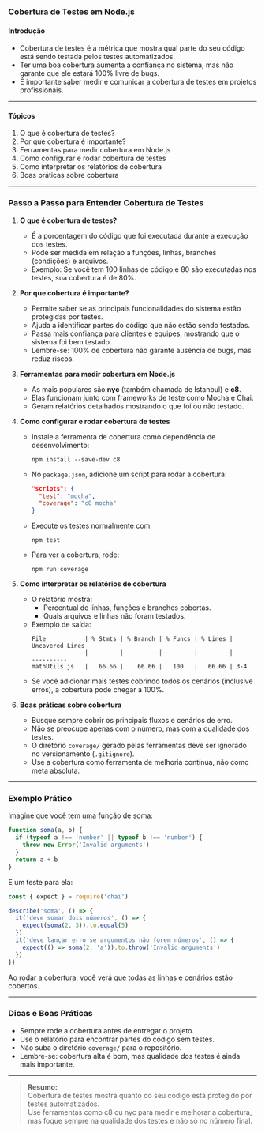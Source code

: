 ### **Cobertura de Testes em Node.js**

#### Introdução

- Cobertura de testes é a métrica que mostra qual parte do seu código está sendo testada pelos testes automatizados.
- Ter uma boa cobertura aumenta a confiança no sistema, mas não garante que ele estará 100% livre de bugs.
- É importante saber medir e comunicar a cobertura de testes em projetos profissionais.

---

#### Tópicos

1. O que é cobertura de testes?
2. Por que cobertura é importante?
3. Ferramentas para medir cobertura em Node.js
4. Como configurar e rodar cobertura de testes
5. Como interpretar os relatórios de cobertura
6. Boas práticas sobre cobertura

---

### Passo a Passo para Entender Cobertura de Testes

1. **O que é cobertura de testes?**

   - É a porcentagem do código que foi executada durante a execução dos testes.
   - Pode ser medida em relação a funções, linhas, branches (condições) e arquivos.
   - Exemplo: Se você tem 100 linhas de código e 80 são executadas nos testes, sua cobertura é de 80%.

2. **Por que cobertura é importante?**

   - Permite saber se as principais funcionalidades do sistema estão protegidas por testes.
   - Ajuda a identificar partes do código que não estão sendo testadas.
   - Passa mais confiança para clientes e equipes, mostrando que o sistema foi bem testado.
   - Lembre-se: 100% de cobertura não garante ausência de bugs, mas reduz riscos.

3. **Ferramentas para medir cobertura em Node.js**

   - As mais populares são **nyc** (também chamada de Istanbul) e **c8**.
   - Elas funcionam junto com frameworks de teste como Mocha e Chai.
   - Geram relatórios detalhados mostrando o que foi ou não testado.

4. **Como configurar e rodar cobertura de testes**

   - Instale a ferramenta de cobertura como dependência de desenvolvimento:
     ```
     npm install --save-dev c8
     ```
   - No `package.json`, adicione um script para rodar a cobertura:
     ```json
     "scripts": {
       "test": "mocha",
       "coverage": "c8 mocha"
     }
     ```
   - Execute os testes normalmente com:
     ```
     npm test
     ```
   - Para ver a cobertura, rode:
     ```
     npm run coverage
     ```

5. **Como interpretar os relatórios de cobertura**

   - O relatório mostra:
     - Percentual de linhas, funções e branches cobertas.
     - Quais arquivos e linhas não foram testados.
   - Exemplo de saída:
     ```
     File           | % Stmts | % Branch | % Funcs | % Lines | Uncovered Lines
     ---------------|---------|----------|---------|---------|----------------
     mathUtils.js   |   66.66 |    66.66 |   100   |   66.66 | 3-4
     ```
   - Se você adicionar mais testes cobrindo todos os cenários (inclusive erros), a cobertura pode chegar a 100%.

6. **Boas práticas sobre cobertura**

   - Busque sempre cobrir os principais fluxos e cenários de erro.
   - Não se preocupe apenas com o número, mas com a qualidade dos testes.
   - O diretório `coverage/` gerado pelas ferramentas deve ser ignorado no versionamento (`.gitignore`).
   - Use a cobertura como ferramenta de melhoria contínua, não como meta absoluta.

---

### Exemplo Prático

Imagine que você tem uma função de soma:

```javascript
function soma(a, b) {
  if (typeof a !== 'number' || typeof b !== 'number') {
    throw new Error('Invalid arguments')
  }
  return a + b
}
```

E um teste para ela:

```javascript
const { expect } = require('chai')

describe('soma', () => {
  it('deve somar dois números', () => {
    expect(soma(2, 3)).to.equal(5)
  })
  it('deve lançar erro se argumentos não forem números', () => {
    expect(() => soma(2, 'a')).to.throw('Invalid arguments')
  })
})
```

Ao rodar a cobertura, você verá que todas as linhas e cenários estão cobertos.

---

### Dicas e Boas Práticas

- Sempre rode a cobertura antes de entregar o projeto.
- Use o relatório para encontrar partes do código sem testes.
- Não suba o diretório `coverage/` para o repositório.
- Lembre-se: cobertura alta é bom, mas qualidade dos testes é ainda mais importante.

---

> **Resumo:**  
> Cobertura de testes mostra quanto do seu código está protegido por testes automatizados.  
> Use ferramentas como c8 ou nyc para medir e melhorar a cobertura, mas foque sempre na qualidade dos testes e não só no número final.
